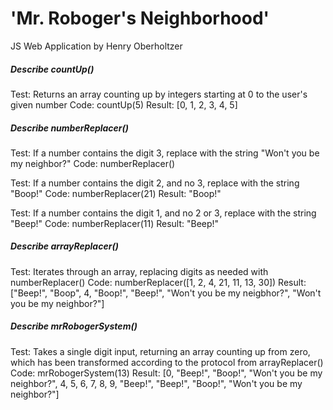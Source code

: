 # 'Mr. Roboger's Neighborhood'

JS Web Application by Henry Oberholtzer

##### Describe countUp()
Test: Returns an array counting up by integers starting at 0 to the user's given number
Code: countUp(5)
Result: [0, 1, 2, 3, 4, 5]

##### Describe numberReplacer()
Test: If a number contains the digit 3, replace with the string "Won't you be my neighbor?"
Code: numberReplacer()

Test: If a number contains the digit 2, and no 3, replace with the string "Boop!"
Code: numberReplacer(21)
Result: "Boop!"

Test: If a number contains the digit 1, and no 2 or 3, replace with the string "Beep!"
Code: numberReplacer(11)
Result: "Beep!"

##### Describe arrayReplacer()
Test: Iterates through an array, replacing digits as needed with numberReplacer()
Code: numberReplacer([1, 2, 4, 21, 11, 13, 30])
Result: ["Beep!", "Boop", 4, "Boop!", "Beep!", "Won't you be my neigbhor?", "Won't you be my neighbor?"]

##### Describe mrRobogerSystem()
Test: Takes a single digit input, returning an array counting up from zero, which has been transformed according to the protocol from arrayReplacer()
Code: mrRobogerSystem(13)
Result: [0, "Beep!", "Boop!", "Won't you be my neighbor?", 4, 5, 6, 7, 8, 9, "Beep!", "Beep!", "Boop!", "Won't you be my neighbor?"]
